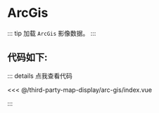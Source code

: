 <script setup>
import Map from './index.vue'
</script>
# ArcGis

::: tip
加载 `ArcGis` 影像数据。
:::

<Map />

## 代码如下:

::: details 点我查看代码

<<< @/third-party-map-display/arc-gis/index.vue

:::